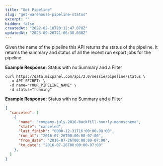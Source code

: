 ```yaml
---
title: "Get Pipeline"
slug: "get-warehouse-pipeline-status"
excerpt: ""
hidden: false
createdAt: "2022-02-18T20:12:47.078Z"
updatedAt: "2023-09-26T21:06:38.030Z"
---
```


Given the name of the pipeline this API returns the status of the pipeline. It returns the summary and status of all the recent run export jobs for the pipeline.

**Example Response:** Status with no Summary and a Filter

```curl
curl https://data.mixpanel.com/api/2.0/nessie/pipeline/status \
  -u API_SECRET: \
  -d name="YOUR_PIPELINE_NAME" \
  -d status="running"
```

**Example Response:** Status with no Summary and a Filter

```json
{
  "canceled": [
    {
      "name": "company-july-2016-backfill-hourly-monoschema",
      "state": "canceled",
      "last_finish": "0000-12-31T16:00:00-08:00",
      "run_at": "2016-07-26T00:00:00-07:00",
      "from_date": "2016-07-26T00:00:00-07:00",
      "to_date": "2016-07-26T00:00:00-07:00"
    },
  ]
}
```
